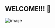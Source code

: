 ## WELCOME!!! 👋

![image](https://github.com/riveraangel/riveraangel/assets/161758059/e0a7bae2-e77c-4c3c-bf9e-8c2a1cd7e779)
